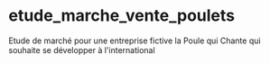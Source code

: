 # etude_marche_vente_poulets
Etude de marché pour une entreprise fictive la Poule qui Chante qui souhaite se développer à l'international
